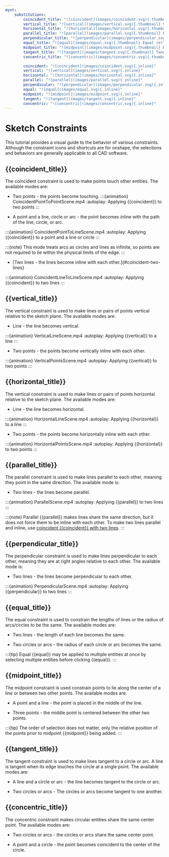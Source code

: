 ```yaml
---
myst:
    substitutions:
        coincident_title: "![coincident](images/coincident.svg){.thumbnail} Coincident (i)"
        vertical_title: "![vertical](images/vertical.svg){.thumbnail} Vertical (v)"
        horizontal_title: "![horizontal](images/horizontal.svg){.thumbnail} Horizontal (h)"
        parallel_title: "![parallel](images/parallel.svg){.thumbnail} Parallel (b)"
        perpendicular_title: "![perpendicular](images/perpendicular.svg){.thumbnail} Perpendicular"
        equal_title: "![equal](images/equal.svg){.thumbnail} Equal (e)"
        midpoint_title: "![midpoint](images/midpoint.svg){.thumbnail} Midpoint"
        tangent_title: "![tangent](images/tangent.svg){.thumbnail} Tangent (t)"
        concentric_title: "![concentric](images/concentric.svg){.thumbnail} Concentric"

        coincident: "![coincident](images/coincident.svg){.inline}"
        vertical: "![vertical](images/vertical.svg){.inline}"
        horizontal: "![horizontal](images/horizontal.svg){.inline}"
        parallel: "![parallel](images/parallel.svg){.inline}"
        perpendicular: "![perpendicular](images/perpendicular.svg){.inline}"
        equal: "![equal](images/equal.svg){.inline}"
        midpoint: "![midpoint](images/midpoint.svg){.inline}"
        tangent: "![tangent](images/tangent.svg){.inline}"
        concentric: "![concentric](images/concentric.svg){.inline}"
---
```


# Sketch Constraints
This tutorial provides a visual guide to the behavior of various constraints. Although the constraint icons and shortcuts are for onshape, the selections and behaviors are generally applicable to all CAD software.

## {{coincident_title}}
The coincident constraint is used to make points touch other entities. The available modes are:
* Two points - the points become touching.
:::{animation} CoincidentPointToPointScene.mp4
:autoplay:
Applying {{coincident}} to two points
:::

* A point and a line, circle or arc - the point becomes inline with the path of the line, circle, or arc.

:::{animation} CoincidentPointToLineScene.mp4
:autoplay:
Applying {{coincident}} to a point and a line or circle
:::

:::{note} This mode treats arcs as circles and lines as infinite, so points are not required to lie within the physical limits of the edge.
:::

* [Two lines - the lines become inline with each other.]{#coincident-two-lines}

:::{animation} CoincidentLineToLineScene.mp4
:autoplay:
Applying {{coincident}} to two lines
:::

## {{vertical_title}}
The vertical constraint is used to make lines or pairs of points vertical relative to the sketch plane. The available modes are:
* Line - the line becomes vertical.

:::{animation} VerticalLineScene.mp4
:autoplay:
Applying {{vertical}} to a line
:::

* Two points - the points become vertically inline with each other.

:::{animation} VerticalPointsScene.mp4
:autoplay:
Applying {{vertical}} to two points
:::

## {{horizontal_title}}
The vertical constraint is used to make lines or pairs of points horizontal relative to the sketch plane. The available modes are:
* Line - the line becomes horizontal.

:::{animation} HorizontalLineScene.mp4
:autoplay:
Applying {{horizontal}} to a line
:::

* Two points - the points become horizontally inline with each other.

:::{animation} HorizontalPointsScene.mp4
:autoplay:
Applying {{horizontal}} to two points
:::

## {{parallel_title}}
The parallel constraint is used to make lines parallel to each other, meaning they point in the same direction. The available mode is:
* Two lines - the lines become parallel.

:::{animation} ParallelScene.mp4
:autoplay:
Applying {{parallel}} to two lines
:::


:::{note} Parallel {{parallel}} makes lines share the same direction, but it does not force them to be inline with each other. 
    To make two lines parallel and inline, use [coincident {{coincident}} with two lines](#coincident-two-lines).
:::

## {{perpendicular_title}}
The perpendicular constraint is used to make lines perpendicular to each other, meaning they are at right angles relative to each other. The available mode is:
* Two lines - the lines become perpendicular to each other.

:::{animation} PerpendicularScene.mp4
:autoplay:
Applying {{perpendicular}} to two lines
:::


## {{equal_title}}
The equal constraint is used to constrain the lengths of lines or the radius of arcs/circles to be the same. The available modes are:
* Two lines - the length of each line becomes the same.

* Two circles or arcs - the radius of each circle or arc becomes the same.

:::{tip} Equal {{equal}} may be applied to multiple entities at once by selecting multiple entities before clicking {{equal}}.
:::

## {{midpoint_title}}
The midpoint constraint is used constrain points to lie along the center of a line or between two other points. The available modes are:
* A point and a line - the point is placed in the middle of the line.

* Three points - the middle point is centered between the other two points.

:::{tip} The order of selection does not matter, only the relative position of the points prior to midpoint {{midpoint}} being added.
:::


## {{tangent_title}}
The tangent constraint is used to make lines tangent to a circle or arc. A line is tangent when its edge touches the circle at a single point. The available modes are:
* A line and a circle or arc - the line becomes tangent to the circle or arc.

* Two circles or arcs - The circles or arcs become tangent to one another.


## {{concentric_title}}
The concentric constraint makes circular entities share the same center point. The available modes are:
* Two circles or arcs - the circles or arcs share the same center point.

* A point and a circle - the point becomes coincident to the center of the circle.

<!-- # Appendix
## Miscellaneous Behaviors
This section documents additional niche behaviors which are not generally applicable to standard use.

## {{concentric_title}}
* Two points - the points become coincident.

## Additional Examples -->